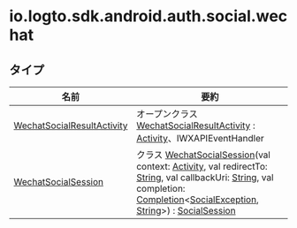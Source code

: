 # io.logto.sdk.android.auth.social.wechat

## タイプ

| 名前                                                                   | 要約                                                                                                                                                                                                                                                                                                                                                                                                                                                                                                                                                                                                                                                                                                                   |
| ---------------------------------------------------------------------- | ----------------------------------------------------------------------------------------------------------------------------------------------------------------------------------------------------------------------------------------------------------------------------------------------------------------------------------------------------------------------------------------------------------------------------------------------------------------------------------------------------------------------------------------------------------------------------------------------------------------------------------------------------------------------------------------------------------------------- |
| [WechatSocialResultActivity](-wechat-social-result-activity/index.md)  | オープンクラス [WechatSocialResultActivity](-wechat-social-result-activity/index.md) : [Activity](https://developer.android.com/reference/kotlin/android/app/Activity.html)、IWXAPIEventHandler                                                                                                                                                                                                                                                                                                                                                                                                                                                                                                                            |
| [WechatSocialSession](-wechat-social-session/index.md)                 | クラス [WechatSocialSession](-wechat-social-session/index.md)(val context: [Activity](https://developer.android.com/reference/kotlin/android/app/Activity.html), val redirectTo: [String](https://kotlinlang.org/api/latest/jvm/stdlib/kotlin/-string/index.html), val callbackUri: [String](https://kotlinlang.org/api/latest/jvm/stdlib/kotlin/-string/index.html), val completion: [Completion](../io.logto.sdk.android.completion/-completion/index.md)&lt;[SocialException](../io.logto.sdk.android.auth.social/-social-exception/index.md), [String](https://kotlinlang.org/api/latest/jvm/stdlib/kotlin/-string/index.html)&gt;) : [SocialSession](../io.logto.sdk.android.auth.social/-social-session/index.md) |